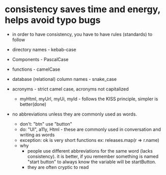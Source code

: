 
# consistency saves time and energy, helps avoid typo bugs
* in order to have consistency, you have to have rules (standards) to follow

* directory names - kebab-case
* Components - PascalCase
* functions - camelCase
* database (relational) column names - snake_case
* acronyms - strict camel case, acronyms not capitalized
  * myHtml, myUrl, myUi, myId - follows the KISS principle, simpler is better(done)
* no abbreviations unless they are commonly used as words. 
  * don't: "btn" use "button"
  * do: "UI", a11y, Html - these are commonly used in conversation and writing as words
  * exception: ok is very short functions ex: releases.map(r => r.name)
  * why
    * people use different abbreviations for the same word (lacks consistency). it is better, if you remember something is named "start button" to always know the variable will be startButton. 
    * they are often cryptic to read

